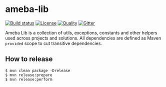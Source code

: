 ameba-lib
=====================
[![Build status][travis-image]][travis-url]
[![License][license-image]][license-url]
[![Quality][codacy-image]][codacy-url]
[![Gitter][gitter-image]][gitter-url]

Ameba Lib is a collection of utils, exceptions, constants and other helpers used across projects and solutions. All dependencies are defined as Maven `provided` scope to cut transitive dependencies.

How to release
--------------

````
$ mvn clean package -Drelease
$ mvn release:prepare
$ mvn release:perform
````

[travis-image]: https://img.shields.io/travis/abraxas-labs/ameba-lib.svg?style=flat-square
[travis-url]: https://travis-ci.org/abraxas-labs/ameba-lib
[license-image]: http://img.shields.io/:license-Apache2.0-blue.svg?style=flat-square
[license-url]: LICENSE
[codacy-image]: https://www.codacy.com/project/badge/1acf14eee0824d97b9eb54d956c404fe
[codacy-url]: https://www.codacy.com/app/openwms/ameba-lib
[gitter-image]: https://badges.gitter.im/Join%20Chat.svg
[gitter-url]: https://gitter.im/abraxas-labs/ameba-lib?utm_source=badge&utm_medium=badge&utm_campaign=pr-badge&utm_content=badge
